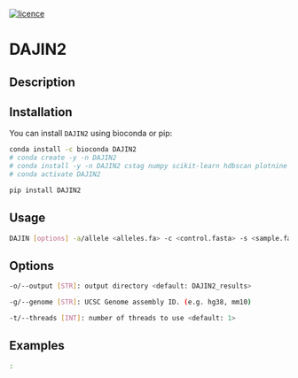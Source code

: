 [![licence](https://img.shields.io/badge/License-MIT-blue.svg?style=flat-square)](https://choosealicense.com/licenses/mit/)
<!-- [![PyPI version](https://img.shields.io/badge/Install%20with-PyPI-brightgreen.svg?style=flat-square)](https://pypi.org/project/DAJIN2/)
[![install with bioconda](https://img.shields.io/badge/Install%20with-Bioconda-brightgreen.svg?style=flat-square)](https://anaconda.org/bioconda/DAJIN2) -->

# DAJIN2

## Description

## Installation

You can install `DAJIN2` using bioconda or pip:

```bash
conda install -c bioconda DAJIN2
# conda create -y -n DAJIN2
# conda install -y -n DAJIN2 cstag numpy scikit-learn hdbscan plotnine mappy pysam
# conda activate DAJIN2
```

```bash
pip install DAJIN2
```

<!-- > :warning: install `minimap2` and `samtools` when you use pip. -->

## Usage

```bash
DAJIN [options] -a/allele <alleles.fa> -c <control.fasta> -s <sample.fasta>
```

## Options

```bash
-o/--output [STR]: output directory <default: DAJIN2_results>

-g/--genome [STR]: UCSC Genome assembly ID. (e.g. hg38, mm10)

-t/--threads [INT]: number of threads to use <default: 1>
```

## Examples

```bash
:
```